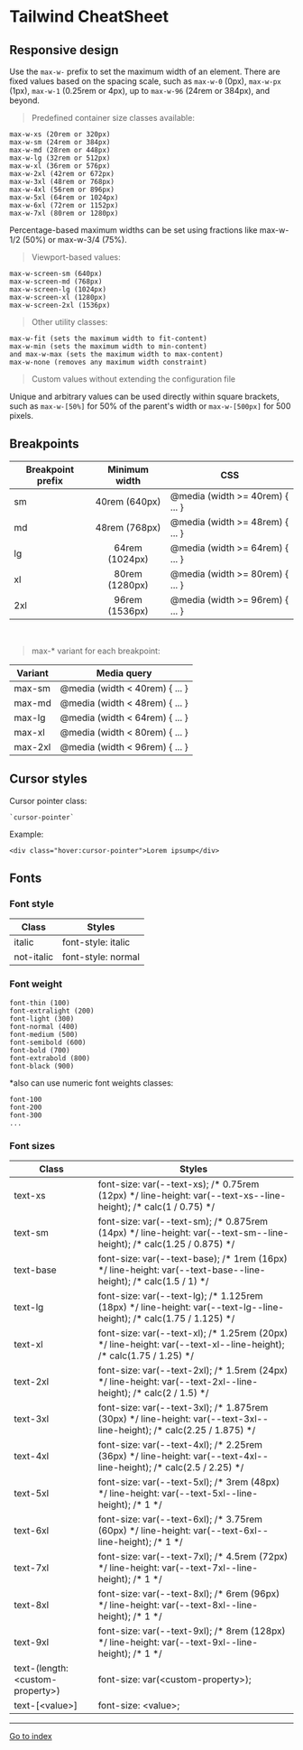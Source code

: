 # Tailwind CheatSheet

## Responsive design

Use the `max-w-` prefix to set the maximum width of an element.
There are fixed values based on the spacing scale, such as `max-w-0` (0px),
`max-w-px` (1px), `max-w-1` (0.25rem or 4px), up to `max-w-96` (24rem or 384px),
and beyond.

> Predefined container size classes available:

    max-w-xs (20rem or 320px)
    max-w-sm (24rem or 384px)
    max-w-md (28rem or 448px)
    max-w-lg (32rem or 512px)
    max-w-xl (36rem or 576px)
    max-w-2xl (42rem or 672px)
    max-w-3xl (48rem or 768px)
    max-w-4xl (56rem or 896px)
    max-w-5xl (64rem or 1024px)
    max-w-6xl (72rem or 1152px)
    max-w-7xl (80rem or 1280px)

Percentage-based maximum widths can be set using fractions like max-w-1/2 (50%) or max-w-3/4 (75%).

> Viewport-based values:

    max-w-screen-sm (640px)
    max-w-screen-md (768px)
    max-w-screen-lg (1024px)
    max-w-screen-xl (1280px)
    max-w-screen-2xl (1536px)

> Other utility classes:

    max-w-fit (sets the maximum width to fit-content)
    max-w-min (sets the maximum width to min-content)
    and max-w-max (sets the maximum width to max-content)
    max-w-none (removes any maximum width constraint)

> Custom values without extending the configuration file

Unique and arbitrary values can be used directly within square brackets,
such as `max-w-[50%]` for 50% of the parent's width or `max-w-[500px]` for 500 pixels.

## Breakpoints

| Breakpoint prefix | Minimum width  | CSS             |
| ----------------- | :------------: |  -------------- |
| sm                | 40rem (640px)  | @media (width >= 40rem) { ... } |
| md                | 48rem (768px)  | @media (width >= 48rem) { ... } |
| lg                | 64rem (1024px) | @media (width >= 64rem) { ... } |
| xl                | 80rem (1280px) | @media (width >= 80rem) { ... } |
| 2xl               | 96rem (1536px) | @media (width >= 96rem) { ... } |

<br>

> max-* variant for each breakpoint:

| Variant           | Media query    |
| ----------------- | :------------: |
| max-sm            | @media (width < 40rem) { ... } |
| max-md            | @media (width < 48rem) { ... } |
| max-lg            | @media (width < 64rem) { ... } |
| max-xl            | @media (width < 80rem) { ... } |
| max-2xl           | @media (width < 96rem) { ... } |

## Cursor styles

Cursor pointer class:

    `cursor-pointer`

Example:

    <div class="hover:cursor-pointer">Lorem ipsump</div>

## Fonts

### Font style

| Class      | Styles                |
| ---------- | --------------------- |
| italic     |  font-style: italic   |
| not-italic |  font-style: normal   |

### Font weight

    font-thin (100)
    font-extralight (200)
    font-light (300)
    font-normal (400)
    font-medium (500)
    font-semibold (600)
    font-bold (700)
    font-extrabold (800)
    font-black (900)

*also can use numeric font weights classes:

    font-100
    font-200
    font-300
    ...

### Font sizes

| Class        | Styles                                           |
| ------------ | ------------------------------------------------ |
| text-xs      | font-size: var(--text-xs); /* 0.75rem (12px) \*/  line-height: var(--text-xs--line-height); /* calc(1 / 0.75) \*/ |
| text-sm      | font-size: var(--text-sm); /* 0.875rem (14px) \*/ line-height: var(--text-sm--line-height); /* calc(1.25 / 0.875) \*/ |
| text-base    | font-size: var(--text-base); /* 1rem (16px) \*/   line-height: var(--text-base--line-height); /* calc(1.5 / 1) \*/ |
| text-lg      | font-size: var(--text-lg); /* 1.125rem (18px) \*/ line-height: var(--text-lg--line-height); /* calc(1.75 / 1.125) \*/ |
| text-xl      | font-size: var(--text-xl); /* 1.25rem (20px) \*/  line-height: var(--text-xl--line-height); /* calc(1.75 / 1.25) \*/ |
| text-2xl     | font-size: var(--text-2xl); /* 1.5rem (24px) \*/  line-height: var(--text-2xl--line-height); /* calc(2 / 1.5) \*/ |
| text-3xl     | font-size: var(--text-3xl); /* 1.875rem (30px) \*/ line-height: var(--text-3xl--line-height); /* calc(2.25 / 1.875) \*/ |
| text-4xl     | font-size: var(--text-4xl); /* 2.25rem (36px) \*/ line-height: var(--text-4xl--line-height); /* calc(2.5 / 2.25) \*/ |
| text-5xl     | font-size: var(--text-5xl); /* 3rem (48px) \*/ line-height: var(--text-5xl--line-height); /* 1 \*/ |
| text-6xl     | font-size: var(--text-6xl); /* 3.75rem (60px) \*/ line-height: var(--text-6xl--line-height); /* 1 \*/ |
| text-7xl     | font-size: var(--text-7xl); /* 4.5rem (72px) \*/ line-height: var(--text-7xl--line-height); /* 1 \*/ |
| text-8xl     | font-size: var(--text-8xl); /* 6rem (96px) \*/ line-height: var(--text-8xl--line-height); /* 1 \*/ |
| text-9xl     | font-size: var(--text-9xl); /* 8rem (128px) \*/ line-height: var(--text-9xl--line-height); /* 1 \*/ |
| text-(length:\<custom-property\>) | font-size: var(\<custom-property\>); |
| text-[\<value\>] | font-size: \<value\>; |

***

[Go to index](../../README.md)
